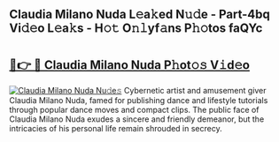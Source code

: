 ## Claudia Milano Nuda L𝚎a𝚔ed N𝚞𝚍e - Part-4bq Vi𝚍𝚎o L𝚎a𝚔s - H𝚘𝚝 O𝚗𝚕yf𝚊ns P𝚑𝚘tos faQYc

# <h2><a href="http://kf8bjnd.oniu.top/?m=Claudia+Milano+Nuda">🔗👉 🔴 Claudia Milano Nuda P𝚑ot𝚘𝚜 V𝚒d𝚎o</a></h2>

[![Claudia Milano Nuda Nu𝚍e𝚜](https://i.imgur.com/0qMVB7G.gif)](http://kf8bjnd.oniu.top/?m=Claudia+Milano+Nuda)
Cybernetic artist and amusement giver Claudia Milano Nuda, famed for publishing dance and lifestyle tutorials through popular dance moves and compact clips. The public face of Claudia Milano Nuda exudes a sincere and friendly demeanor, but the intricacies of his personal life remain shrouded in secrecy.  
